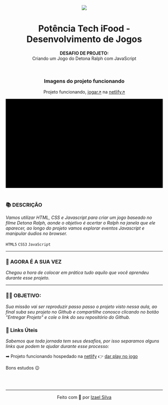 <div align="center">
  <img src="../assets/image.png" width="200"/>

  # Potência Tech iFood - Desenvolvimento de Jogos
  **DESAFIO DE PROJETO:** <br> Criando um Jogo do Detona Ralph com JavaScript

  <br>

  ### Imagens do projeto funcionando
  Projeto funcionando, [jogar↗](https://projeto-detona-ralph.netlify.app/) na [netlify↗](https://www.netlify.com)

  <img src="./src/images/detona-ralph.gif"/>
</div>

<br>

### 📚 DESCRIÇÃO
*Vamos utilizar HTML, CSS e Javascript para criar um jogo baseado no filme Detona Ralph, aonde o objetivo é acertar o Ralph na janela que ele aparecer, ao longo do projeto vamos explorar eventos Javascript e manipular áudios no browser.* <br><br> ```HTML5``` ```CSS3``` ```JavaScript```

---

### 🎯 AGORA É A SUA VEZ
*Chegou a hora de colocar em prática tudo aquilo que você aprendeu durante esse projeto.*

---

### 👨‍💻 OBJETIVO:
*Sua missão vai ser reproduzir passo passo o projeto visto nessa aula, ao final
suba seu projeto no Github e compartilhe conosco clicando no botão "Entregar Projeto" e cole o link do seu repositório do Github.*

### 🔗 Links Úteis
*Sabemos que toda jornada tem seus desafios, por isso separamos alguns links que podem te ajudar durante esse processo:*

➡ Projeto funcionando hospedado na [netlify](https://www.netlify.com) 👉 [dar play no jogo](https://projeto-detona-ralph.netlify.app/)

Bons estudos 😉

<br>
<br>

---

<p align="center">
  Feito com 💖 por
  <a href="https://github.com/ias4g">Izael Silva</a>
</p>